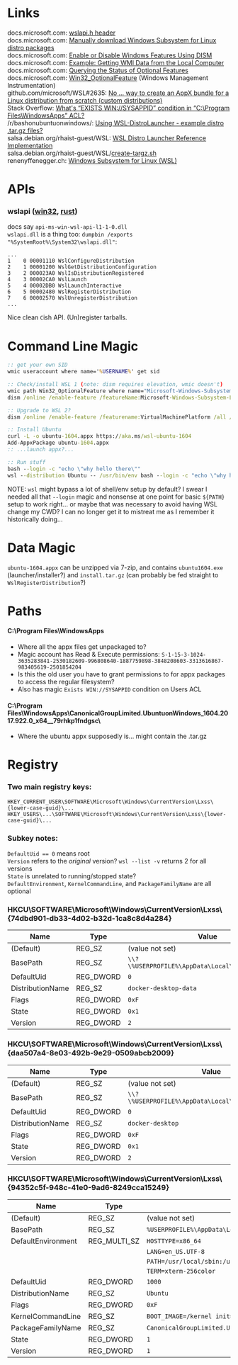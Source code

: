# Links

docs.microsoft.com:  [wslapi.h header](https://docs.microsoft.com/en-us/windows/win32/api/wslapi/)<br>
docs.microsoft.com:  [Manually download Windows Subsystem for Linux distro packages](https://docs.microsoft.com/en-us/windows/wsl/install-manual)<br>
docs.microsoft.com:  [Enable or Disable Windows Features Using DISM](https://docs.microsoft.com/en-us/windows-hardware/manufacture/desktop/enable-or-disable-windows-features-using-dism)<br>
docs.microsoft.com:  [Example: Getting WMI Data from the Local Computer](https://docs.microsoft.com/en-us/windows/win32/wmisdk/example--getting-wmi-data-from-the-local-computer)<br>
docs.microsoft.com:  [Querying the Status of Optional Features](https://docs.microsoft.com/en-us/windows/win32/wmisdk/querying-the-status-of-optional-features)<br>
docs.microsoft.com:  [Win32_OptionalFeature](https://docs.microsoft.com/en-us/windows/win32/cimwin32prov/win32-optionalfeature) (Windows Management Instrumentation)<br>
github.com/microsoft/WSL#2635:  [No ... way to create an AppX bundle for a Linux distribution from scratch (custom distributions)](https://github.com/microsoft/WSL/issues/2635)<br>
Stack Overflow:  [What's “EXISTS WIN://SYSAPPID” condition in “C:\Program Files\WindowsApps” ACL?](https://stackoverflow.com/questions/63455546/whats-exists-win-sysappid-condition-in-c-program-files-windowsapps-acl)<br>
/r/bashonubuntuonwindows/:  [Using WSL-DistroLauncher - example distro .tar.gz files?](https://www.reddit.com/r/bashonubuntuonwindows/comments/87p7d8/using_wsldistrolauncher_example_distro_targz_files/)<br>
salsa.debian.org/rhaist-guest/WSL:  [WSL Distro Launcher Reference Implementation](https://salsa.debian.org/rhaist-guest/WSL)<br>
salsa.debian.org/rhaist-guest/WSL/[create-targz.sh](https://salsa.debian.org/rhaist-guest/WSL/blob/master/create-targz.sh)<br>
renenyffenegger.ch:  [Windows Subsystem for Linux (WSL)](https://renenyffenegger.ch/notes/Windows/Subsystem-for-Linux/index)<br>

# APIs

### wslapi ([win32](https://docs.microsoft.com/en-us/windows/win32/api/wslapi/), [rust](https://docs.rs/wslapi/))

docs say `api-ms-win-wsl-api-l1-1-0.dll`<br>
`wslapi.dll` is a thing too: `dumpbin /exports "%SystemRoot%\System32\wslapi.dll"`:
```
...
1    0 00001110 WslConfigureDistribution
2    1 00001200 WslGetDistributionConfiguration
3    2 000023A0 WslIsDistributionRegistered
4    3 00002CA0 WslLaunch
5    4 00002DB0 WslLaunchInteractive
6    5 00002480 WslRegisterDistribution
7    6 00002570 WslUnregisterDistribution
...
```
Nice clean `C`ish API.  (Un)register tarballs.



# Command Line Magic

```cmd
:: get your own SID
wmic useraccount where name='%USERNAME%' get sid

:: Check/install WSL 1 (note: dism requires elevation, wmic doesn't)
wmic path Win32_OptionalFeature where name="Microsoft-Windows-Subsystem-Linux" get InstallState
dism /online /enable-feature /featureName:Microsoft-Windows-Subsystem-Linux

:: Upgrade to WSL 2?
dism /online /enable-feature /featurename:VirtualMachinePlatform /all /norestart

:: Install Ubuntu
curl -L -o ubuntu-1604.appx https://aka.ms/wsl-ubuntu-1604
Add-AppxPackage ubuntu-1604.appx
:: ...launch appx?...

:: Run stuff
bash --login -c "echo \"why hello there\""
wsl --distribution Ubuntu -- /usr/bin/env bash --login -c "echo \"why hello there\""
```

NOTE:  `wsl` might bypass a lot of shell/env setup by default?  I swear I needed all that `--login` magic and nonsense at one point for basic `${PATH}` setup to work right... or maybe that was necessary to avoid having WSL change my CWD?  I can no longer get it to mistreat me as I remember it historically doing...

# Data Magic

`ubuntu-1604.appx` can be unzipped via 7-zip, and contains `ubuntu1604.exe` (launcher/installer?) and `install.tar.gz` (can probably be fed straight to `WslRegisterDistribution`?)



# Paths

#### C:\Program Files\WindowsApps

* Where all the appx files get unpackaged to?
* Magic account has Read & Execute permissions: `S-1-15-3-1024-3635283841-2530182609-996808640-1887759898-3848208603-3313616867-983405619-2501854204`
* Is this the old user you have to grant permissions to for appx packages to access the regular filesystem?
* Also has magic `Exists WIN://SYSAPPID` condition on Users ACL

#### C:\Program Files\WindowsApps\CanonicalGroupLimited.UbuntuonWindows_1604.2017.922.0_x64__79rhkp1fndgsc\

* Where the ubuntu appx supposedly is... might contain the .tar.gz




# Registry

### Two main registry keys:

`HKEY_CURRENT_USER\SOFTWARE\Microsoft\Windows\CurrentVersion\Lxss\{lower-case-guid}\...`<br>
`HKEY_USERS\...\SOFTWARE\Microsoft\Windows\CurrentVersion\Lxss\{lower-case-guid}\...`<br>

### Subkey notes:

`DefaultUid == 0`     means root<br>
`Version`             refers to the *original* version?  `wsl --list -v` returns 2 for all versions<br>
`State`               is unrelated to running/stopped state?<br>
`DefaultEnvironment`, `KernelCommandLine`, and `PackageFamilyName` are all optional<br>

### HKCU\SOFTWARE\Microsoft\Windows\CurrentVersion\Lxss\\{74dbd901-db33-4d02-b32d-1ca8c8d4a284}

| Name                  | Type          | Value |
| --------------------- | ------------- | ----- |
| (Default)             | REG_SZ        | (value not set)
| BasePath              | REG_SZ        | `\\?\%USERPROFILE%\AppData\Local\Docker\wsl\data`
| DefaultUid            | REG_DWORD     | `0`
| DistributionName      | REG_SZ        | `docker-desktop-data`
| Flags                 | REG_DWORD     | `0xF`
| State                 | REG_DWORD     | `0x1`
| Version               | REG_DWORD     | `2`

### HKCU\SOFTWARE\Microsoft\Windows\CurrentVersion\Lxss\\{daa507a4-8e03-492b-9e29-0509abcb2009}

| Name                  | Type          | Value |
| --------------------- | ------------- | ----- |
| (Default)             | REG_SZ        | (value not set)
| BasePath              | REG_SZ        | `\\?\%USERPROFILE%\AppData\Local\Docker\wsl\distro`
| DefaultUid            | REG_DWORD     | `0`
| DistributionName      | REG_SZ        | `docker-desktop`
| Flags                 | REG_DWORD     | `0xF`
| State                 | REG_DWORD     | `0x1`
| Version               | REG_DWORD     | `2`

### HKCU\SOFTWARE\Microsoft\Windows\CurrentVersion\Lxss\\{94352c5f-948c-41e0-9ad6-8249cca15249}

| Name                  | Type          | Value |
| --------------------- | ------------- | ----- |
| (Default)             | REG_SZ        | (value not set)
| BasePath              | REG_SZ        | `%USERPROFILE%\AppData\Local\Packages\CanonicalGroupLimited.UbuntuonWindows_79rhkp1fndgsc\LocalState`
| DefaultEnvironment    | REG_MULTI_SZ  | `HOSTTYPE=x86_64`
|                       |               | `LANG=en_US.UTF-8`
|                       |               | `PATH=/usr/local/sbin:/usr/local/bin:/usr/sbin:/usr/bin:/sbin:/bin:/usr/games:/usr/local/games`
|                       |               | `TERM=xterm-256color`
| DefaultUid            | REG_DWORD     | `1000`
| DistributionName      | REG_SZ        | `Ubuntu`
| Flags                 | REG_DWORD     | `0xF`
| KernelCommandLine     | REG_SZ        | `BOOT_IMAGE=/kernel init=/init`
| PackageFamilyName     | REG_SZ        | `CanonicalGroupLimited.UbuntuonWindows_79rhkp1fndgsc`
| State                 | REG_DWORD     | `1`
| Version               | REG_DWORD     | `1`
